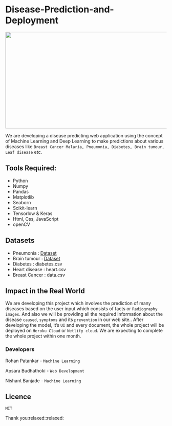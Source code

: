 # Disease-Prediction-and-Deployment

<img src=https://www2.lehigh.edu/sites/www2/files/media/chuah17conference.jpg width="1100" height="300" />

We are developing a disease predicting web application using the concept of Machine Learning and Deep Learning to make predictions about various diseases like ```Breast Cancer Malaria, Pneumonia, Diabetes, Brain tumour, Leaf disease``` etc.





## Tools Required: 
- Python
- Numpy
- Pandas
- Matplotlib
- Seaborn
- Scikit-learn
- Tensorlow & Keras
- Html, Css, JavaScript
- openCV

## Datasets
 - Pneumonia :              [Dataset](https://www.kaggle.com/paultimothymooney/chest-xray-pneumonia)
 - Brain tumour :           [Dataset](https://www.kaggle.com/ahmedhamada0/brain-tumor-detection)
 - Diabetes :               diabetes.csv
 - Heart disease :          heart.csv
 - Breast Cancer :          data.csv


## Impact in the Real World

We are developing this project which involves the prediction of many diseases based on the user input which consists of facts or ```Radiography images```.  And also we will be providing all the required information about the disease ```caused```, ```symptoms``` and its ```prevention``` in our web site.. After developing the model, it’s ```UI``` and every document, the whole project will be deployed on ```Heroku Cloud```  or ```Netlify cloud```. We are expecting to complete the whole project within one month.

### Developers
Rohan Patankar - ```Machine Learning```

Apsara Budhathoki - ```Web Development```

Nishant Banjade - ```Machine Learning```

## Licence
``` 
MIT
```
<p>Thank you:relaxed::relaxed:</p>
